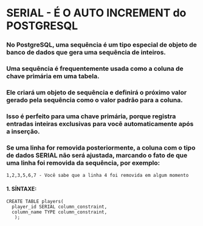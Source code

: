 # SERIAL - É O AUTO INCREMENT do POSTGRESQL
### No PostgreSQL, uma sequência é um tipo especial de objeto de banco de dados que gera uma sequência de inteiros.
### Uma sequência é frequentemente usada como a coluna de chave primária em uma tabela.
### Ele criará um objeto de sequência e definirá o próximo valor gerado pela sequência como o valor padrão para a coluna.
### Isso é perfeito para uma chave primária, porque registra entradas inteiras exclusivas para você automaticamente após a inserção.
### Se uma linha for removida posteriormente, a coluna com o tipo de dados SERIAL não será ajustada, marcando o fato de que uma linha foi removida da sequência, por exemplo:
````
1,2,3,5,6,7 - Você sabe que a linha 4 foi removida em algum momento
````
#### 1. SÍNTAXE:
````
CREATE TABLE players(
  player_id SERIAL column_constraint,
  column_name TYPE column_constraint,
   );
````

